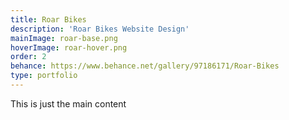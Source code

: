 ```yaml
---
title: Roar Bikes
description: 'Roar Bikes Website Design'
mainImage: roar-base.png
hoverImage: roar-hover.png
order: 2
behance: https://www.behance.net/gallery/97186171/Roar-Bikes
type: portfolio
---
```


This is just the main content
